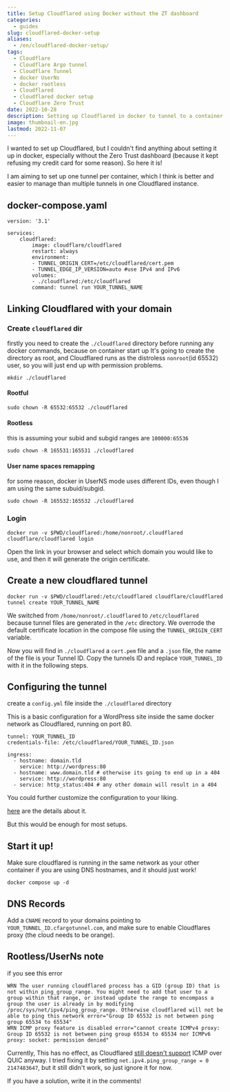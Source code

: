 ```yaml
---
title: Setup Cloudflared using Docker without the ZT dashboard
categories:
  - guides
slug: cloudflared-docker-setup
aliases:
  - /en/cloudflared-docker-setup/
tags:
  - Cloudflare
  - Cloudflare Argo tunnel
  - Cloudflare Tunnel
  - docker UserNs
  - docker rootless
  - Cloudflared
  - cloudflared docker setup
  - Cloudflare Zero Trust
date: 2022-10-28
description: Setting up Cloudflared in docker to tunnel to a container without expoing the server.
image: thumbnail-en.jpg
lastmod: 2022-11-07
---
```


I wanted to set up Cloudflared, but I couldn't find anything about setting it up in docker, especially without the Zero Trust dashboard (because it kept refusing my credit card for some reason).
So here it is!

I am aiming to set up one tunnel per container, which I think is better and easier to manage than multiple tunnels in one Cloudflared instance.

## docker-compose.yaml
```
version: '3.1'

services:
    cloudflared:
        image: cloudflare/cloudflared
        restart: always
        environment:
        - TUNNEL_ORIGIN_CERT=/etc/cloudflared/cert.pem
        - TUNNEL_EDGE_IP_VERSION=auto #use IPv4 and IPv6
        volumes:
        - ./cloudflared:/etc/cloudflared
        command: tunnel run YOUR_TUNNEL_NAME
```

## Linking Cloudflared with your domain

### Create `cloudflared` dir
firstly you need to create the `./cloudflared` directory before running any docker commands, because on container start up It's going to create the directory as root, and Cloudflared runs as the distroless `nonroot`(id 65532) user, so you will just end up with permission problems.

```
mkdir ./cloudflared
```

#### Rootful
```
sudo chown -R 65532:65532 ./cloudflared
```

#### Rootless
this is assuming your subid and subgid ranges are `100000:65536`
```
sudo chown -R 165531:165531 ./cloudflared
```

#### User name spaces remapping
for some reason, docker in UserNS mode uses different IDs, even though I am using the same subuid/subgid.
```
sudo chown -R 165532:165532 ./cloudflared
```

### Login

```
docker run -v $PWD/cloudflared:/home/nonroot/.cloudflared cloudflare/cloudflared login
```
Open the link in your browser and select which domain you would like to use, and then it will generate the origin certificate.

## Create a new cloudflared tunnel

```
docker run -v $PWD/cloudflared:/etc/cloudflared cloudflare/cloudflared tunnel create YOUR_TUNNEL_NAME
```
We switched from `/home/nonroot/.cloudflared` to `/etc/cloudflared` because tunnel files are generated in the `/etc` directory.
We overrode the default certificate location in the compose file using the `TUNNEL_ORIGIN_CERT` variable.

Now you will find in `./cloudflared` a `cert.pem` file and a `.json` file, the name of the file is your Tunnel ID.
Copy the tunnels ID and replace `YOUR_TUNNEL_ID` with it in the following steps.

## Configuring the tunnel

create a `config.yml` file inside the `./cloudflared` directory

This is a basic configuration for a WordPress site inside the same docker network as Cloudflared, running on port 80.

```
tunnel: YOUR_TUNNEL_ID
credentials-file: /etc/cloudflared/YOUR_TUNNEL_ID.json

ingress:
  - hostname: domain.tld
    service: http://wordpress:80
  - hostname: www.domain.tld # otherwise its going to end up in a 404
    service: http://wordpress:80
  - service: http_status:404 # any other domain will result in a 404
```

You could further customize the configuration to your liking.

[here](https://developers.cloudflare.com/cloudflare-one/connections/connect-apps/install-and-setup/tunnel-guide/local/local-management/) are the details about it.

But this would be enough for most setups.

## Start it up!
Make sure cloudflared is running in the same network as your other container if you are using DNS hostnames, and it should just work!

```
docker compose up -d
```

## DNS Records

Add a `CNAME` record to your domains pointing to `YOUR_TUNNEL_ID.cfargotunnel.com`, and make sure to enable Cloudflares proxy (the cloud needs to be orange).

## Rootless/UserNs note

if you see this error
```
WRN The user running cloudflared process has a GID (group ID) that is not within ping_group_range. You might need to add that user to a group within that range, or instead update the range to encompass a group the user is already in by modifying /proc/sys/net/ipv4/ping_group_range. Otherwise cloudflared will not be able to ping this network error="Group ID 65532 is not between ping group 65534 to 65534"
WRN ICMP proxy feature is disabled error="cannot create ICMPv4 proxy: Group ID 65532 is not between ping group 65534 to 65534 nor ICMPv6 proxy: socket: permission denied"

```
Currently, This has no effect, as Cloudflared [still doesn't support](https://github.com/cloudflare/cloudflared/issues/726) ICMP over QUIC anyway.
I tried fixing it by setting `net.ipv4.ping_group_range = 0 2147483647`, but it still didn't work, so just ignore it for now.

If you have a solution, write it in the comments!